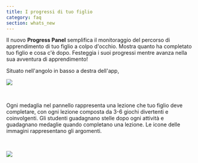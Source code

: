 ```yaml
---
title: I progressi di tuo figlio
category: faq
section: whats_new
---
```

Il nuovo **Progress Panel** semplifica il monitoraggio del percorso di apprendimento di tuo figlio a colpo d'occhio. Mostra quanto ha completato tuo figlio e cosa c'è dopo. Festeggia i suoi progressi mentre avanza nella sua avventura di apprendimento!

Situato nell'angolo in basso a destra dell'app,

![](https://help.Studycat.com/hc/article_attachments/40392758902553)

 

Ogni medaglia nel pannello rappresenta una lezione che tuo figlio deve completare, con ogni lezione composta da 3-6 giochi divertenti e coinvolgenti. Gli studenti guadagnano stelle dopo ogni attività e guadagnano medaglie quando completano una lezione. Le icone delle immagini rappresentano gli argomenti.

 

![](https://help.Studycat.com/hc/article_attachments/40392758904601)